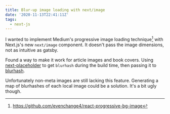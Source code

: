 ```yaml
---
title: Blur-up image loading with next/image
date: '2020-11-13T22:41:11Z'
tags:
  - next-js
---
```


I wanted to implement Medium's progressive image loading technique[^1] with Next.js's new `next/image` component. It doesn't pass the image dimensions, not as intuitive as gatsby.

Found a way to make it work for article images and book covers. Using [next-placeholder](https://github.com/joe-bell/next-placeholder) to get `blurhash` during the build time, then passing it to [blurhash](https://blurha.sh).

Unfortunately non-meta images are still lacking this feature. Generating a map of blurhashes of each local image could be a solution. It's a bit ugly though.

[^1]: https://github.com/evenchange4/react-progressive-bg-image
